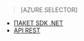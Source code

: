 ﻿> [AZURE.SELECTOR]
- [ПАКЕТ SDK .NET](/documentation/articles/media-services-get-media-processor/)
- [API REST](/documentation/articles/media-services-rest-get-media-processor/)
<!--HONumber=47-->
